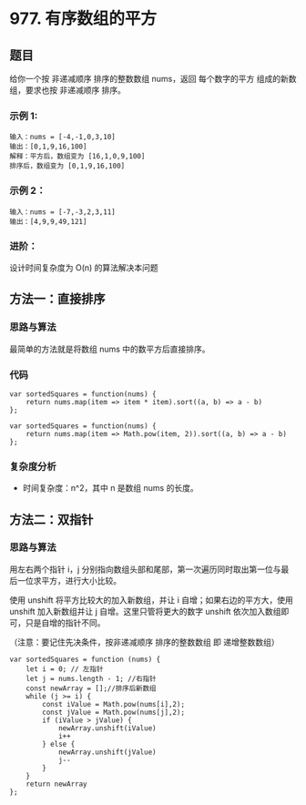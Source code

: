 # 977. 有序数组的平方

## 题目

给你一个按 非递减顺序 排序的整数数组 nums，返回 每个数字的平方 组成的新数组，要求也按 非递减顺序 排序。

### 示例 1:

```
输入：nums = [-4,-1,0,3,10]
输出：[0,1,9,16,100]
解释：平方后，数组变为 [16,1,0,9,100]
排序后，数组变为 [0,1,9,16,100]

```

### 示例 2：

```
输入：nums = [-7,-3,2,3,11]
输出：[4,9,9,49,121]
```

### 进阶：

设计时间复杂度为 O(n) 的算法解决本问题

## 方法一：直接排序

### 思路与算法

最简单的方法就是将数组 nums 中的数平方后直接排序。

### 代码

```
var sortedSquares = function(nums) {
    return nums.map(item => item * item).sort((a, b) => a - b)
};
```

```
var sortedSquares = function(nums) {
    return nums.map(item => Math.pow(item, 2)).sort((a, b) => a - b)
};
```

### 复杂度分析

- 时间复杂度：n^2，其中 n 是数组 nums 的长度。

## 方法二：双指针

### 思路与算法

用左右两个指针 i，j 分别指向数组头部和尾部，第一次遍历同时取出第一位与最后一位求平方，进行大小比较。

使用 unshift 将平方比较大的加入新数组，并让 i 自增；如果右边的平方大，使用 unshift 加入新数组并让 j 自增。这里只管将更大的数字 unshift 依次加入数组即可，只是自增的指针不同。

（注意：要记住先决条件，按非递减顺序 排序的整数数组 即 递增整数数组）

```
var sortedSquares = function (nums) {
    let i = 0; // 左指针
    let j = nums.length - 1; //右指针
    const newArray = [];//排序后新数组
    while (j >= i) {
        const iValue = Math.pow(nums[i],2);
        const jValue = Math.pow(nums[j],2);
        if (iValue > jValue) {
            newArray.unshift(iValue)
            i++
        } else {
            newArray.unshift(jValue)
            j--
        }
    }
    return newArray
};
```
